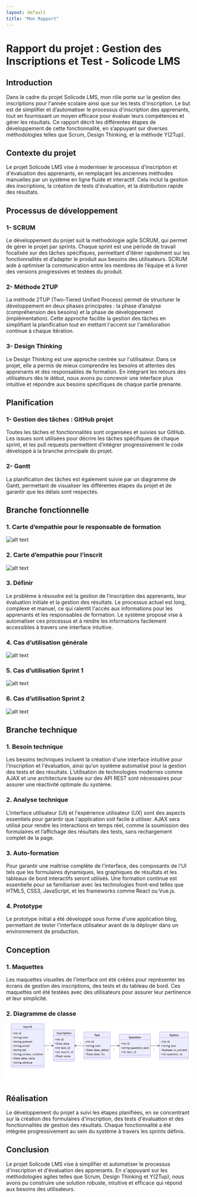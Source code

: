 ```yaml
---
layout: default
title: "Mon Rapport"
---
```

# Rapport du projet : Gestion des Inscriptions et Test - Solicode LMS

## Introduction

Dans le cadre du projet Solicode LMS, mon rôle porte sur la gestion des inscriptions pour l'année scolaire ainsi que sur les tests d'inscription. Le but est de simplifier et d’automatiser le processus d'inscription des apprenants, tout en fournissant un moyen efficace pour évaluer leurs compétences et gérer les résultats. Ce rapport décrit les différentes étapes de développement de cette fonctionnalité, en s’appuyant sur diverses méthodologies telles que Scrum, Design Thinking, et la méthode Y(2Tup).

## Contexte du projet

Le projet Solicode LMS vise à moderniser le processus d'inscription et d'évaluation des apprenants, en remplaçant les anciennes méthodes manuelles par un système en ligne fluide et interactif. Cela inclut la gestion des inscriptions, la création de tests d'évaluation, et la distribution rapide des résultats.

## Processus de développement

### 1- SCRUM

Le développement du projet suit la méthodologie agile SCRUM, qui permet de gérer le projet par sprints. Chaque sprint est une période de travail focalisée sur des tâches spécifiques, permettant d’itérer rapidement sur les fonctionnalités et d’adapter le produit aux besoins des utilisateurs. SCRUM aide à optimiser la communication entre les membres de l’équipe et à livrer des versions progressives et testées du produit.

### 2- Méthode 2TUP

La méthode 2TUP (Two-Tiered Unified Process) permet de structurer le développement en deux phases principales : la phase d’analyse (compréhension des besoins) et la phase de développement (implémentation). Cette approche facilite la gestion des tâches en simplifiant la planification tout en mettant l'accent sur l'amélioration continue à chaque itération.

### 3- Design Thinking

Le Design Thinking est une approche centrée sur l'utilisateur. Dans ce projet, elle a permis de mieux comprendre les besoins et attentes des apprenants et des responsables de formation. En intégrant les retours des utilisateurs dès le début, nous avons pu concevoir une interface plus intuitive et répondre aux besoins spécifiques de chaque partie prenante.

## Planification

### 1- Gestion des tâches : GitHub projet

Toutes les tâches et fonctionnalités sont organisées et suivies sur GitHub. Les issues sont utilisées pour décrire les tâches spécifiques de chaque sprint, et les pull requests permettent d’intégrer progressivement le code développé à la branche principale du projet.

### 2- Gantt

La planification des tâches est également suivie par un diagramme de Gantt, permettant de visualiser les différentes étapes du projet et de garantir que les délais sont respectés.

## Branche fonctionnelle

### 1. Carte d’empathie pour le responsable de formation
![alt text](/img/carte_empathie_responsable.png)

### 2. Carte d’empathie pour l’inscrit
![alt text](/img/carte_empathie_inscrit.png)

### 3. Définir

Le problème à résoudre est la gestion de l’inscription des apprenants, leur évaluation initiale et la gestion des résultats. Le processus actuel est long, complexe et manuel, ce qui ralentit l'accès aux informations pour les apprenants et les responsables de formation. Le système proposé vise à automatiser ces processus et à rendre les informations facilement accessibles à travers une interface intuitive.

### 4. Cas d’utilisation générale
![alt text](/img/use_case.png)

### 5. Cas d’utilisation Sprint 1
![alt text](/img/use_case_sprint_1.png)
### 6. Cas d’utilisation Sprint 2

![alt text](/img/use_case_sprint_2.png)

## Branche technique

### 1. Besoin technique

Les besoins techniques incluent la création d'une interface intuitive pour l'inscription et l'évaluation, ainsi qu’un système automatisé pour la gestion des tests et des résultats. L’utilisation de technologies modernes comme AJAX et une architecture basée sur des API REST sont nécessaires pour assurer une réactivité optimale du système.

### 2. Analyse technique

L'interface utilisateur (UI) et l'expérience utilisateur (UX) sont des aspects essentiels pour garantir que l'application soit facile à utiliser. AJAX sera utilisé pour rendre les interactions en temps réel, comme la soumission des formulaires et l’affichage des résultats des tests, sans rechargement complet de la page.

### 3. Auto-formation

Pour garantir une maîtrise complète de l'interface, des composants de l'UI tels que les formulaires dynamiques, les graphiques de résultats et les tableaux de bord interactifs seront utilisés. Une formation continue est essentielle pour se familiariser avec les technologies front-end telles que HTML5, CSS3, JavaScript, et les frameworks comme React ou Vue.js.

### 4. Prototype

Le prototype initial a été développé sous forme d'une application blog, permettant de tester l'interface utilisateur avant de la déployer dans un environnement de production.

## Conception

### 1. Maquettes

Les maquettes visuelles de l'interface ont été créées pour représenter les écrans de gestion des inscriptions, des tests et du tableau de bord. Ces maquettes ont été testées avec des utilisateurs pour assurer leur pertinence et leur simplicité.

### 2. Diagramme de classe
![alt text](img/diagrame_de_class.png)

## Réalisation

Le développement du projet a suivi les étapes planifiées, en se concentrant sur la création des formulaires d'inscription, des tests d'évaluation et des fonctionnalités de gestion des résultats. Chaque fonctionnalité a été intégrée progressivement au sein du système à travers les sprints définis.

## Conclusion

Le projet Solicode LMS vise à simplifier et automatiser le processus d'inscription et d'évaluation des apprenants. En s'appuyant sur les méthodologies agiles telles que Scrum, Design Thinking et Y(2Tup), nous avons pu construire une solution robuste, intuitive et efficace qui répond aux besoins des utilisateurs.
